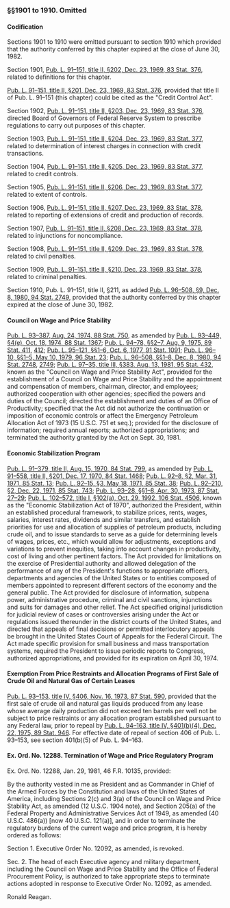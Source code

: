 ### §§1901 to 1910. Omitted ###

#### Codification ####

Sections 1901 to 1910 were omitted pursuant to section 1910 which provided that the authority conferred by this chapter expired at the close of June 30, 1982.

Section 1901, [Pub. L. 91–151, title II, §202, Dec. 23, 1969, 83 Stat. 376](/statviewer.htm?volume=83&page=376), related to definitions for this chapter.

[Pub. L. 91–151, title II, §201, Dec. 23, 1969, 83 Stat. 376](/statviewer.htm?volume=83&page=376), provided that title II of Pub. L. 91–151 (this chapter) could be cited as the "Credit Control Act".

Section 1902, [Pub. L. 91–151, title II, §203, Dec. 23, 1969, 83 Stat. 376](/statviewer.htm?volume=83&page=376), directed Board of Governors of Federal Reserve System to prescribe regulations to carry out purposes of this chapter.

Section 1903, [Pub. L. 91–151, title II, §204, Dec. 23, 1969, 83 Stat. 377](/statviewer.htm?volume=83&page=377), related to determination of interest charges in connection with credit transactions.

Section 1904, [Pub. L. 91–151, title II, §205, Dec. 23, 1969, 83 Stat. 377](/statviewer.htm?volume=83&page=377), related to credit controls.

Section 1905, [Pub. L. 91–151, title II, §206, Dec. 23, 1969, 83 Stat. 377](/statviewer.htm?volume=83&page=377), related to extent of controls.

Section 1906, [Pub. L. 91–151, title II, §207, Dec. 23, 1969, 83 Stat. 378](/statviewer.htm?volume=83&page=378), related to reporting of extensions of credit and production of records.

Section 1907, [Pub. L. 91–151, title II, §208, Dec. 23, 1969, 83 Stat. 378](/statviewer.htm?volume=83&page=378), related to injunctions for noncompliance.

Section 1908, [Pub. L. 91–151, title II, §209, Dec. 23, 1969, 83 Stat. 378](/statviewer.htm?volume=83&page=378), related to civil penalties.

Section 1909, [Pub. L. 91–151, title II, §210, Dec. 23, 1969, 83 Stat. 378](/statviewer.htm?volume=83&page=378), related to criminal penalties.

Section 1910, Pub. L. 91–151, title II, §211, as added [Pub. L. 96–508, §9, Dec. 8, 1980, 94 Stat. 2749](/statviewer.htm?volume=94&page=2749), provided that the authority conferred by this chapter expired at the close of June 30, 1982.

#### Council on Wage and Price Stability ####

[Pub. L. 93–387, Aug. 24, 1974, 88 Stat. 750](/statviewer.htm?volume=88&page=750), as amended by [Pub. L. 93–449, §4(e), Oct. 18, 1974, 88 Stat. 1367](/statviewer.htm?volume=88&page=1367); [Pub. L. 94–78, §§2–7, Aug. 9, 1975, 89 Stat. 411](/statviewer.htm?volume=89&page=411), [412](/statviewer.htm?volume=89&page=412); [Pub. L. 95–121, §§1–6, Oct. 6, 1977, 91 Stat. 1091](/statviewer.htm?volume=91&page=1091); [Pub. L. 96–10, §§1–5, May 10, 1979, 96 Stat. 23](/statviewer.htm?volume=96&page=23); [Pub. L. 96–508, §§1–8, Dec. 8, 1980, 94 Stat. 2748](/statviewer.htm?volume=94&page=2748), [2749](/statviewer.htm?volume=94&page=2749); [Pub. L. 97–35, title III, §383, Aug. 13, 1981, 95 Stat. 432](/statviewer.htm?volume=95&page=432), known as the "Council on Wage and Price Stability Act", provided for the establishment of a Council on Wage and Price Stability and the appointment and compensation of members, chairman, director, and employees; authorized cooperation with other agencies; specified the powers and duties of the Council; directed the establishment and duties of an Office of Productivity; specified that the Act did not authorize the continuation or imposition of economic controls or affect the Emergency Petroleum Allocation Act of 1973 (15 U.S.C. 751 et seq.); provided for the disclosure of information; required annual reports; authorized appropriations; and terminated the authority granted by the Act on Sept. 30, 1981.

#### Economic Stabilization Program ####

[Pub. L. 91–379, title II, Aug. 15, 1970, 84 Stat. 799](/statviewer.htm?volume=84&page=799), as amended by [Pub. L. 91–558, title II, §201, Dec. 17, 1970, 84 Stat. 1468](/statviewer.htm?volume=84&page=1468); [Pub. L. 92–8, §2, Mar. 31, 1971, 85 Stat. 13](/statviewer.htm?volume=85&page=13); [Pub. L. 92–15, §3, May 18, 1971, 85 Stat. 38](/statviewer.htm?volume=85&page=38); [Pub. L. 92–210, §2, Dec. 22, 1971, 85 Stat. 743](/statviewer.htm?volume=85&page=743); [Pub. L. 93–28, §§1–8, Apr. 30, 1973, 87 Stat. 27–29](/statviewer.htm?volume=87&page=27); [Pub. L. 102–572, title I, §102(a), Oct. 29, 1992, 106 Stat. 4506](/statviewer.htm?volume=106&page=4506), known as the "Economic Stabilization Act of 1970", authorized the President, within an established procedural framework, to stabilize prices, rents, wages, salaries, interest rates, dividends and similar transfers, and establish priorities for use and allocation of supplies of petroleum products, including crude oil, and to issue standards to serve as a guide for determining levels of wages, prices, etc., which would allow for adjustments, exceptions and variations to prevent inequities, taking into account changes in productivity, cost of living and other pertinent factors. The Act provided for limitations on the exercise of Presidential authority and allowed delegation of the performance of any of the President's functions to appropriate officers, departments and agencies of the United States or to entities composed of members appointed to represent different sectors of the economy and the general public. The Act provided for disclosure of information, subpena power, administrative procedure, criminal and civil sanctions, injunctions and suits for damages and other relief. The Act specified original jurisdiction for judicial review of cases or controversies arising under the Act or regulations issued thereunder in the district courts of the United States, and directed that appeals of final decisions or permitted interlocutory appeals be brought in the United States Court of Appeals for the Federal Circuit. The Act made specific provision for small business and mass transportation systems, required the President to issue periodic reports to Congress, authorized appropriations, and provided for its expiration on April 30, 1974.

#### Exemption From Price Restraints and Allocation Programs of First Sale of Crude Oil and Natural Gas of Certain Leases ####

[Pub. L. 93–153, title IV, §406, Nov. 16, 1973, 87 Stat. 590](/statviewer.htm?volume=87&page=590), provided that the first sale of crude oil and natural gas liquids produced from any lease whose average daily production did not exceed ten barrels per well not be subject to price restraints or any allocation program established pursuant to any Federal law, prior to repeal by [Pub. L. 94–163, title IV, §401(b)(4), Dec. 22, 1975, 89 Stat. 946](/statviewer.htm?volume=89&page=946). For effective date of repeal of section 406 of Pub. L. 93–153, see section 401(b)(5) of Pub. L. 94–163.

#### Ex. Ord. No. 12288. Termination of Wage and Price Regulatory Program ####

Ex. Ord. No. 12288, Jan. 29, 1981, 46 F.R. 10135, provided:

By the authority vested in me as President and as Commander in Chief of the Armed Forces by the Constitution and laws of the United States of America, including Sections 2(c) and 3(a) of the Council on Wage and Price Stability Act, as amended (12 U.S.C. 1904 note), and Section 205(a) of the Federal Property and Administrative Services Act of 1949, as amended (40 U.S.C. 486(a)) [now 40 U.S.C. 121(a)], and in order to terminate the regulatory burdens of the current wage and price program, it is hereby ordered as follows:

Section 1. Executive Order No. 12092, as amended, is revoked.

Sec. 2. The head of each Executive agency and military department, including the Council on Wage and Price Stability and the Office of Federal Procurement Policy, is authorized to take appropriate steps to terminate actions adopted in response to Executive Order No. 12092, as amended.

Ronald Reagan.